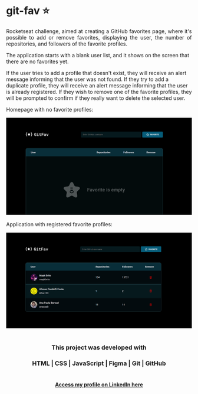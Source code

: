 # git-fav ⭐️
  
<p align="justify"> Rocketseat challenge, aimed at creating a GitHub favorites page, where it's possible to add or remove favorites, displaying the user, the number of repositories, and followers of the favorite profiles.

The application starts with a blank user list, and it shows on the screen that there are no favorites yet.

If the user tries to add a profile that doesn't exist, they will receive an alert message informing that the user was not found. If they try to add a duplicate profile, they will receive an alert message informing that the user is already registered. If they wish to remove one of the favorite profiles, they will be prompted to confirm if they really want to delete the selected user.

Homepage with no favorite profiles: </p>

![preview](assets/no-favs.png)

Application with registered favorite profiles:

![preview](assets/git-fav.png)

#

#### <h3 align="center">**This project was developed with** </strong></h3>

#### <h3 align="center">HTML | CSS | JavaScript | Figma | Git | GitHub </h3>

#

#### <p align="center">[Access my profile on LinkedIn here](https://www.linkedin.com/in/ana-paula-bertuol/) <p>